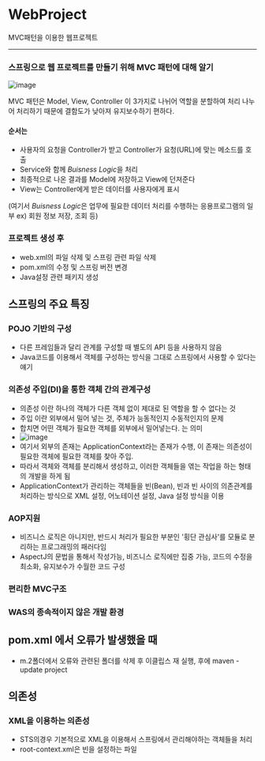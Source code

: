 # WebProject
MVC패턴을 이용한 웹프로젝트
***
### 스프링으로 웹 프로젝트를 만들기 위해 MVC 패턴에 대해 알기
![image](https://user-images.githubusercontent.com/77110648/161750430-938c5cce-460d-49f6-b62e-67a79124126e.png)

MVC 패턴은 Model, View, Controller 이 3가지로 나뉘어 역할을 분할하여 처리
나누어 처리하기 때문에 결함도가 낮아져 유지보수하기 편하다.   

#### 순서는   
* 사용자의 요청을 Controller가 받고 Controller가 요청(URL)에 맞는 메소드를 호출 
* Service와 함께 *Buisness Logic*을 처리
* 최종적으로 나온 결과를 Model에 저장하고 View에 던져준다
* View는 Controller에게 받은 데이터를 사용자에게 표시

(여기서 *Buisness Logic*은 업무에 필요한 데이터 처리를 수행하는 응용프로그램의 일부 ex) 회원 정보 저장, 조회 등)


### 프로젝트 생성 후
* web.xml의 파일 삭제 및 스프링 관련 파일 삭제
* pom.xml의 수정 및 스프링 버전 변경
* Java설정 관련 패키지 생성

## 스프링의 주요 특징
### POJO 기반의 구성
* 다른 프레임들과 달리 관계를 구성할 때 별도의 API 등을 사용하지 않음
* Java코드를 이용해서 객체를 구성하는 방식을 그대로 스프링에서 사용할 수 있다는 얘기
### 의존성 주입(DI)을 통한 객체 간의 관계구성
* 의존성 이란 하나의 객체가 다른 객체 없이 제대로 된 역할을 할 수 없다는 것
* 주입 이란 외부에서 밀어 넣는 것, 주체가 능동적인지 수동적인지의 문제
* 합치면 어떤 객체가 필요한 객체를 외부에서 밀어넣는다. 는 의미
* ![image](https://user-images.githubusercontent.com/77110648/167125920-b2b090a1-d8d3-495f-952c-ebfd491596f3.png)
* 여기서 외부의 존재는 ApplicationContext라는 존재가 수행, 이 존재는 의존성이 필요한 객체에 필요한 객체를 찾아 주입.
* 따라서 객체와 객체를 분리해서 생성하고, 이러한 객체들을 엮는 작업을 하는 형태의 개발을 하게 됨
* ApplicationContext가 관리하는 객체들을 빈(Bean), 빈과 빈 사이의 의존관계를 처리하는 방식으로 XML 설정, 어노테이션 설정, Java 설정 방식을 이용
### AOP지원
* 비즈니스 로직은 아니지만, 반드시 처리가 필요한 부분인 '횡단 관심사'를 모듈로 분리하는 프로그래밍의 패러다임
* AspectJ의 문법을 통해서 작성가능, 비즈니스 로직에만 집중 가능, 코드의 수정을 최소화, 유지보수가 수월한 코드 구성
### 편리한 MVC구조
### WAS의 종속적이지 않은 개발 환경

## pom.xml 에서 오류가 발생했을 때
* m.2폴더에서 오류와 관련된 폴더를 삭제 후 이클립스 재 실행, 후에 maven - update project

## 의존성
### XML을 이용하는 의존성
* STS의경우 기본적으로 XML을 이용해서 스프링에서 관리해야하는 객체들을 처리
* root-context.xml은 빈을 설정하는 파일

